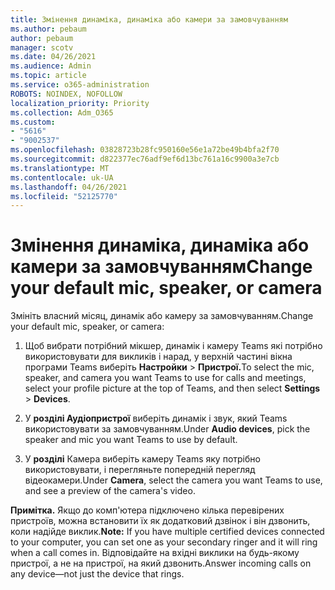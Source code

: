 ```yaml
---
title: Змінення динаміка, динаміка або камери за замовчуванням
ms.author: pebaum
author: pebaum
manager: scotv
ms.date: 04/26/2021
ms.audience: Admin
ms.topic: article
ms.service: o365-administration
ROBOTS: NOINDEX, NOFOLLOW
localization_priority: Priority
ms.collection: Adm_O365
ms.custom:
- "5616"
- "9002537"
ms.openlocfilehash: 03828723b28fc950160e56e1a72be49b4bfa2f70
ms.sourcegitcommit: d822377ec76adf9ef6d13bc761a16c9900a3e7cb
ms.translationtype: MT
ms.contentlocale: uk-UA
ms.lasthandoff: 04/26/2021
ms.locfileid: "52125770"
---
```

# <a name="change-your-default-mic-speaker-or-camera"></a><span data-ttu-id="cb73f-102">Змінення динаміка, динаміка або камери за замовчуванням</span><span class="sxs-lookup"><span data-stu-id="cb73f-102">Change your default mic, speaker, or camera</span></span>

<span data-ttu-id="cb73f-103">Змініть власний місяц, динамік або камеру за замовчуванням.</span><span class="sxs-lookup"><span data-stu-id="cb73f-103">Change your default mic, speaker, or camera:</span></span>

1. <span data-ttu-id="cb73f-104">Щоб вибрати потрібний мікшер, динамік і камеру Teams які потрібно використовувати для викликів і нарад, у верхній частині вікна програми Teams виберіть **Настройки**  >  **Пристрої.**</span><span class="sxs-lookup"><span data-stu-id="cb73f-104">To select the mic, speaker, and camera you want Teams to use for calls and meetings, select your profile picture at the top of Teams, and then select **Settings** > **Devices**.</span></span>

1. <span data-ttu-id="cb73f-105">У **розділі Аудіопристрої** виберіть динамік і звук, який Teams використовувати за замовчуванням.</span><span class="sxs-lookup"><span data-stu-id="cb73f-105">Under **Audio devices**, pick the speaker and mic you want Teams to use by default.</span></span> 

1. <span data-ttu-id="cb73f-106">У **розділі** Камера виберіть камеру Teams яку потрібно використовувати, і перегляньте попередній перегляд відеокамери.</span><span class="sxs-lookup"><span data-stu-id="cb73f-106">Under **Camera**, select the camera you want Teams to use, and see a preview of the camera's video.</span></span> 

<span data-ttu-id="cb73f-107">**Примітка.** Якщо до комп'ютера підключено кілька перевірених пристроїв, можна встановити їх як додатковий дзвінок і він дзвонить, коли надійде виклик.</span><span class="sxs-lookup"><span data-stu-id="cb73f-107">**Note:** If you have multiple certified devices connected to your computer, you can set one as your secondary ringer and it will ring when a call comes in.</span></span> <span data-ttu-id="cb73f-108">Відповідайте на вхідні виклики на будь-якому пристрої, а не на пристрої, на який дзвонить.</span><span class="sxs-lookup"><span data-stu-id="cb73f-108">Answer incoming calls on any device—not just the device that rings.</span></span>